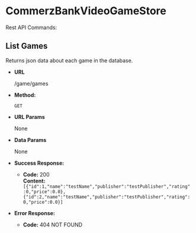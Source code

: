 # CommerzBankVideoGameStore

Rest API Commands:


**List Games**
----
  Returns json data about each game in the database.

* **URL**

  /game/games

* **Method:**

  `GET`
  
*  **URL Params**

   None

* **Data Params**

  None

* **Success Response:**

  * **Code:** 200 <br />
    **Content:** `
    [{"id":1,"name":"testName","publisher":"testPublisher","rating":0,"price":0.0}, 
    {"id":2,"name":"testName","publisher":"testPublisher","rating":0,"price":0.0}]`
 
* **Error Response:**

  * **Code:** 404 NOT FOUND <br />
    
